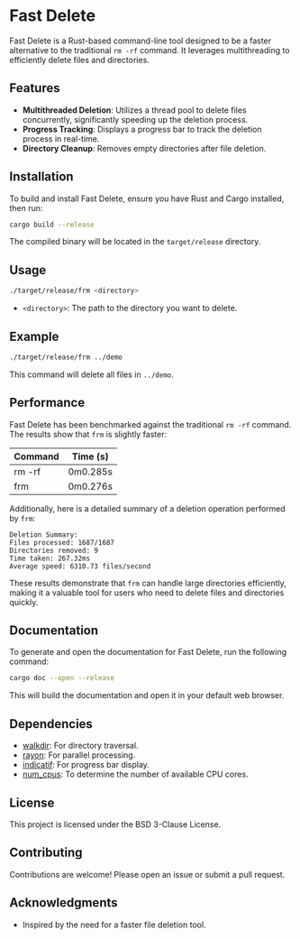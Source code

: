 # Fast Delete

Fast Delete is a Rust-based command-line tool designed to be a faster alternative to the traditional `rm -rf` command. It leverages multithreading to efficiently delete files and directories.

## Features

- **Multithreaded Deletion**: Utilizes a thread pool to delete files concurrently, significantly speeding up the deletion process.
- **Progress Tracking**: Displays a progress bar to track the deletion process in real-time.
- **Directory Cleanup**: Removes empty directories after file deletion.

## Installation

To build and install Fast Delete, ensure you have Rust and Cargo installed, then run:

```bash
cargo build --release
```

The compiled binary will be located in the `target/release` directory.

## Usage

```bash
./target/release/frm <directory>
```

- `<directory>`: The path to the directory you want to delete.

## Example

```bash
./target/release/frm ../demo
```

This command will delete all files in `../demo`.

## Performance

Fast Delete has been benchmarked against the traditional `rm -rf` command. The results show that `frm` is slightly faster:

| Command | Time (s) |
| ------- | -------- |
| rm -rf  | 0m0.285s |
| frm     | 0m0.276s |

Additionally, here is a detailed summary of a deletion operation performed by `frm`:

```
Deletion Summary:
Files processed: 1687/1687
Directories removed: 9
Time taken: 267.32ms
Average speed: 6310.73 files/second
```

These results demonstrate that `frm` can handle large directories efficiently, making it a valuable tool for users who need to delete files and directories quickly.

## Documentation

To generate and open the documentation for Fast Delete, run the following command:

```bash
cargo doc --open --release
```

This will build the documentation and open it in your default web browser.

## Dependencies

- [walkdir](https://crates.io/crates/walkdir): For directory traversal.
- [rayon](https://crates.io/crates/rayon): For parallel processing.
- [indicatif](https://crates.io/crates/indicatif): For progress bar display.
- [num_cpus](https://crates.io/crates/num_cpus): To determine the number of available CPU cores.

## License

This project is licensed under the BSD 3-Clause License.

## Contributing

Contributions are welcome! Please open an issue or submit a pull request.

## Acknowledgments

- Inspired by the need for a faster file deletion tool.
